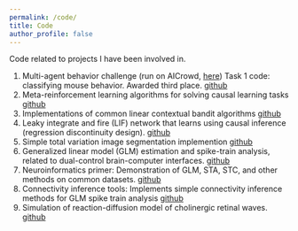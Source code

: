 ```yaml
---
permalink: /code/
title: Code
author_profile: false
---
```


Code related to projects I have been involved in.

1. Multi-agent behavior challenge (run on AICrowd, [here](https://www.aicrowd.com/challenges/multi-agent-behavior-representation-modeling-measurement-and-applications)) Task 1 code: classifying mouse behavior. Awarded third place. [github](https://github.com/benlansdell/mabetask1_ml)
2. Meta-reinforcement learning algorithms for solving causal learning tasks [github](https://github.com/benlansdell/Meta-RL)
3. Implementations of common linear contextual bandit algorithms [github](https://github.com/benlansdell/conservativerdd)
4. Leaky integrate and fire (LIF) network that learns using causal inference (regression discontinuity design). [github](https://github.com/benlansdell/rdd)
5. Simple total variation image segmentation implemention [github](https://github.com/benlansdell/segmentation) 
6. Generalized linear model (GLM) estimation and spike-train analysis, related to dual-control brain-computer interfaces. [github](https://github.com/benlansdell/dualbci)
7. Neuroinformatics primer: Demonstration of GLM, STA, STC, and other methods on common datasets. [github](https://github.com/benlansdell/neuroinf)
8. Connectivity inference tools: Implements simple connectivity inference methods for GLM spike train analysis [github](https://github.com/benlansdell/connectivity)
9. Simulation of reaction-diffusion model of cholinergic retinal waves. [github](https://github.com/benlansdell/retinalwaves)
